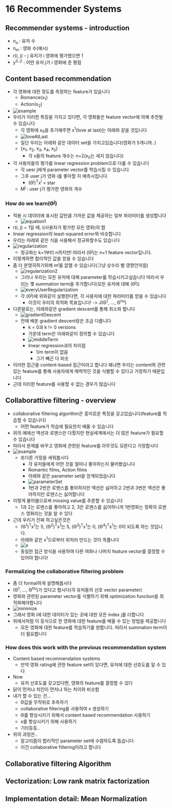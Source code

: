 # 16 Recommender Systems

## Recommender systems - introduction
- n<sub>u</sub> : 유저 수
- n<sub>m</sub> : 영화 수(예시)
- r(i, j) - j 유저가 i 영화에 평가했으면 1
- y<sup>(i, j)</sup> : 어떤 유저 j가 i 영화에 준 평점
## Content based recommendation
- 각 영화에 대한 정도를 측정하는 feature가 있습니다
    - Romance(x<sub>1</sub>)
    - Action(x<sub>2</sub>)
- ![example](http://www.holehouse.org/mlclass/16_Recommender_Systems_files/Image%20[1].png)
- 우리가 이러한 특징을 가지고 있다면, 각 영화들은 feature vector에 의해 추천될 수 있습니다
    - 각 영화에 x<sub>0</sub>을 추가해주면 x<sup>1</sup>(love at last)는 아래와 같을 것입니다
    - ![loveAtLast](http://www.holehouse.org/mlclass/16_Recommender_Systems_files/Image%20[2].png)
    - 일단 우리는 아래와 같은 데이터 set을 가지고있습니다(영화가 5개니까..)
    - {x<sub>1</sub>, x<sub>2</sub>, x<sub>3</sub>, x<sub>4</sub>, x<sub>5</sub>}
        - 각 x들의 feature 개수는 n=2(x<sub>0</sub>는 세지 않습니다)
- 각 사용자들의 평가를 linear regression problem으로 다룰 수 있습니다
    - 각 uesr j에게 parameter vector를 학습시킬 수 있습니다
    - 그후 user j가 영화 i를 좋아할 지 예측시킵니다
        - (&Theta;<sup>j</sup>)<sup>T</sup>x<sup>i</sup> = star
    - M<sup>j</sup> : user j가 평가한 영화의 개수

### How do we learn(&Theta;<sup>j</sup>)
- 적용 시 데이터에 표시된 값만큼 가까운 값을 제공하는 일부 파라미터를 생성합니다
    - ![equation1](http://www.holehouse.org/mlclass/16_Recommender_Systems_files/Image%20[5].png)
- r(i, j) = 1일 때, i(사용자가 평가한 모든 영화)의 합
- linear regression의 least-squared error와 비슷합니다
- 우리는 아래와 같은 식을 사용해서 정규화할수도 있습니다
- ![regularization](http://www.holehouse.org/mlclass/16_Recommender_Systems_files/Image%20[6].png)
    - 정규화는 k=1부터 n까지만! 따라서 (&Theta;<sup>j</sup>)는 n+1 feature vector입니다.
- 이렇게하면 합리적인 값을 얻을 수 있습니다
- 좀 더 분명히하기위해 m<sup>j</sup>를 없앨 수 있습니다(그냥 상수라 별 영향안끼침)
    - ![regularization2](http://www.holehouse.org/mlclass/16_Recommender_Systems_files/Image%20[7].png)
    - 그러나 우리는 모든 유저에 대해 parameter를 학습시키고싶습니다 따라서 우리는 몇 summation term을 추가합니다(모든 유저에 대해 (&Theta;<sup>j</sup>))
    - ![everyUserRegularization](http://www.holehouse.org/mlclass/16_Recommender_Systems_files/Image%20[8].png)
    - 각 (&Theta;<sup>j</sup>)에 위와같이 실행한다면, 각 사용자에 대한 파라미터를 얻을 수 있습니다
        - 이것이 우리의 최적화 목표입니다! -> J(&Theta;<sup>1</sup>, ..., &Theta;<sup>nu</sup>)
- 다른말로는, 아래와같은 gradient descent를 통해 최소화 합니다
    - ![gradientDescent](http://www.holehouse.org/mlclass/16_Recommender_Systems_files/Image%20[9].png)
    - 전에 배운 gradient descent랑은 조금 다릅니다
        - k = 0과 k != 0 versions
        - 가운데 term은 아래와같이 정의할 수 있습니다
        - ![middleTerm](http://www.holehouse.org/mlclass/16_Recommender_Systems_files/Image%20[10].png)
        - linear regression과의 차이점
            - 1/m term이 없음
            - 그거 빼곤 다 비슷
- 이러한 접근을 content-based 접근이라고 합니다 왜냐면 우리는 content와 관련있는 feature를 통해 사용자에게 매력적인 것을 식별할 수 있다고 가정하기 때문입니다
- 근데 이러한 feature를 사용할 수 없는 경우가 많습니다
## Collaborattive filtering - overview
- collaborative filtering algorithm은 흥미로운 특징을 갖고있습니다(feature를 학습할 수 있습니다)
    - 어떤 feature가 학습에 필요한지 배울 수 있습니다
- 위의 예에선 액션과 로맨스만 다뤘지만 현실세계에서는 더 많은 feature가 필요할 수 있습니다
- 따라서 문제를 바꾸고 영화에 관련된 feature를 아무것도 모른다고 가정합시다
- ![example](http://www.holehouse.org/mlclass/16_Recommender_Systems_files/Image%20[11].png)
    - 또다른 가정을 세워봅시다
        - 각 유저들에게 어떤 것을 얼마나 좋아하는지 물어봤습니다
        - Romantic films, Action films
        - 아래와 같은 parameter set을 얻게되었습니다
        - ![parameterSet](http://www.holehouse.org/mlclass/16_Recommender_Systems_files/Image%20[12].png)
        - 1번과 2번은 로맨스를 좋아하지만 액션은 싫어하고 2번과 3번은 액션은 좋아하지만 로맨스는 싫어합니다
- 이렇게 물어봄으로써 missing value를 추론할 수 있습니다
    - 1과 2는 로맨스를 좋아하고 2, 3은 로맨스를 싫어하니까 1번영화는 정확히 로맨스 영화라는 것을 알 수 있다
- 근데 우리가 진짜 하고싶은것은
    - (&Theta;<sup>1</sup>)<sup>T</sup>x<sup>1</sup>는 5, (&Theta;<sup>2</sup>)<sup>T</sup>x<sup>1</sup>는 5, (&Theta;<sup>3</sup>)<sup>T</sup>x<sup>1</sup>는 0, (&Theta;<sup>4</sup>)<sup>T</sup>x<sup>1</sup>는 0이 되도록 하는 것입니다.
    - 아래와 같은 x<sup>1</sup>으로부터 위처러 만드는 것이 목푭니다
    - ![x](http://www.holehouse.org/mlclass/16_Recommender_Systems_files/Image%20[13].png)
    - 동일한 접근 방식을 사용하여 다른 여화나 나머지 feature vector를 결정할 수 있어야 합니다!
### Formalizing the collaborative filtering problem
- 좀 더 formal하게 설명해봅시다
- (&Theta;<sup>1</sup>, ..., &Theta;<sup>nu</sup>)가 있다고 합시다(각 유저들의 선호 vector parameter)
- 영화와 관련된 parameter vector를 식별하기 위해 optimization function을 최적화해야합니다
- ![minimize](http://www.holehouse.org/mlclass/16_Recommender_Systems_files/Image%20[14].png)
- 그래서 영화 i에 대한 데이터가 있는 곳에 대한 모든 index j를 더합니다
- 위에서처럼 이 등식으로 한 영화에 대한 feature를 배울 수 있는 방법을 제공합니다
    - 모든 영화에 대한 feature를 학습하기를 원합니다. 따라서 summation term이 더 필요합니다
### How does this work with the previous recommendation system
- Content based recommendation systems
    - 만약 영화 rating에 관한 feature set이 있다면, 유저에 대한 선호도를 알 수 있다
- Now
    - 유저 선호도를 갖고있다면, 영화의 feature를 결정할 수 있다
- 닭이 먼저냐 치킨이 먼저냐 하는 차이와 비슷함
- 내가 할 수 있는 건...
    - &Theta;값을 무작위로 추측하기
    - collaborative filtering을 사용하여 x 생성하기
    - &Theta;를 향상시키기 위해서 content based recommendation 사용하기
    - x를 향상시키기 위해 사용하기
    - 기타등등..
- 위의 과정은..
    - 알고리즘이 합리적인 parameter set에 수렴하도록 돕습니다
    - 이건 collaborative filtering이라고 합니다
## Collaborative filtering Algorithm
## Vectorization: Low rank matrix factorization
## Implementation detail: Mean Normalization
